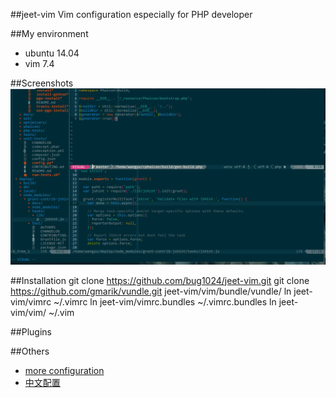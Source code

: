 ##jeet-vim
Vim configuration especially for PHP developer

##My environment
* ubuntu 14.04
* vim 7.4

##Screenshots
<img src="https://github.com/bug1024/jeet-vim/raw/master/vim.png" alt="vim.png" title="vim.png">

##Installation
    git clone https://github.com/bug1024/jeet-vim.git
    git clone https://github.com/gmarik/vundle.git jeet-vim/vim/bundle/vundle/
    ln jeet-vim/vimrc ~/.vimrc
    ln jeet-vim/vimrc.bundles ~/.vimrc.bundles
    ln jeet-vim/vim/ ~/.vim

##Plugins

##Others
* [more configuration](https://github.com/gmarik/Vundle.vim/wiki/Examples)
* [中文配置](https://github.com/yangyangwithgnu/use_vim_as_ide)
